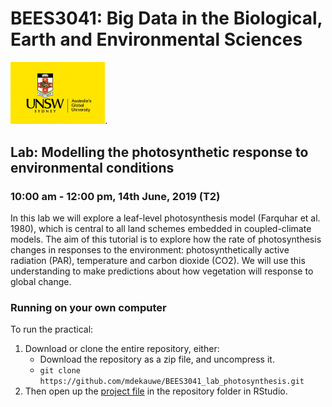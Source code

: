 # BEES3041: Big Data in the Biological, Earth and Environmental Sciences

<img src="data/logo.jpeg" width="30%">.

## Lab: Modelling the photosynthetic response to environmental conditions

### 10:00 am - 12:00 pm, 14th June, 2019 (T2)

In this lab we will explore a leaf-level photosynthesis model (Farquhar et al. 1980), which is central to all land schemes embedded in coupled-climate models. The aim of this tutorial is to explore how the rate of photosynthesis changes in responses to the environment: photosynthetically active radiation (PAR), temperature and carbon dioxide (CO2). We will use this understanding to make predictions about how vegetation will response to global change.


### Running on your own computer

To run the practical:

1. Download or clone the entire repository, either:
    - Download the repository as a zip file, and uncompress it.
    - `git clone https://github.com/mdekauwe/BEES3041_lab_photosynthesis.git`
2. Then open up the [project file](BEES3041_lab.Rproj) in the repository folder in RStudio.

